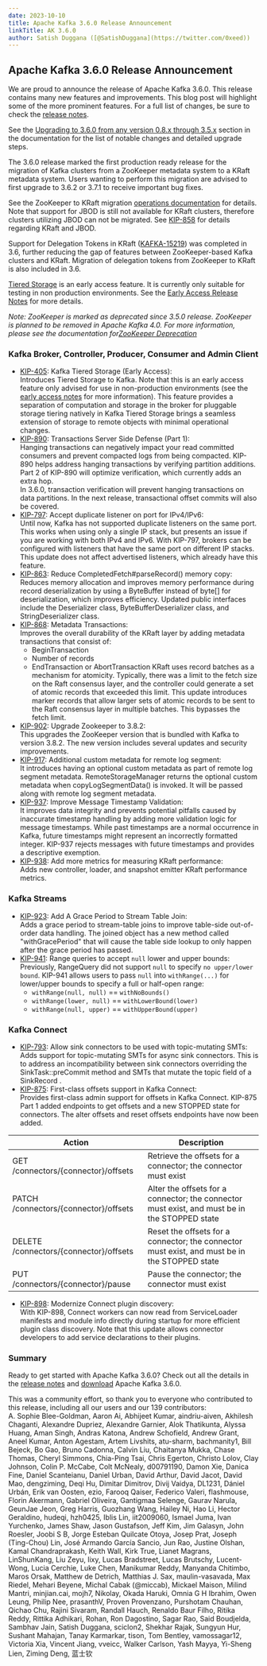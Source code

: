 ```yaml
---
date: 2023-10-10
title: Apache Kafka 3.6.0 Release Announcement
linkTitle: AK 3.6.0
author: Satish Duggana ([@SatishDuggana](https://twitter.com/0xeed)) 
---
```


##  Apache Kafka 3.6.0 Release Announcement

We are proud to announce the release of Apache Kafka 3.6.0. This release contains many new features and improvements. This blog post will highlight some of the more prominent features. For a full list of changes, be sure to check the [release notes](https://archive.apache.org/dist/kafka/3.6.0/RELEASE_NOTES.html).

See the [Upgrading to 3.6.0 from any version 0.8.x through 3.5.x](https://kafka.apache.org/36/documentation.html#upgrade_3_6_0) section in the documentation for the list of notable changes and detailed upgrade steps.

The 3.6.0 release marked the first production ready release for the migration of Kafka clusters from a ZooKeeper metadata system to a KRaft metadata system. Users wanting to perform this migration are advised to first upgrade to 3.6.2 or 3.7.1 to receive important bug fixes. 

See the ZooKeeper to KRaft migration [operations documentation](https://kafka.apache.org/documentation/#kraft_zk_migration) for details. Note that support for JBOD is still not available for KRaft clusters, therefore clusters utilizing JBOD can not be migrated. See [KIP-858](https://cwiki.apache.org/confluence/display/KAFKA/KIP-858%3A+Handle+JBOD+broker+disk+failure+in+KRaft) for details regarding KRaft and JBOD. 

Support for Delegation Tokens in KRaft ([KAFKA-15219](https://issues.apache.org/jira/browse/KAFKA-15219)) was completed in 3.6, further reducing the gap of features between ZooKeeper-based Kafka clusters and KRaft. Migration of delegation tokens from ZooKeeper to KRaft is also included in 3.6.

[Tiered Storage](https://cwiki.apache.org/confluence/display/KAFKA/KIP-405%3A+Kafka+Tiered+Storage) is an early access feature. It is currently only suitable for testing in non production environments. See the [Early Access Release Notes](https://cwiki.apache.org/confluence/display/KAFKA/Kafka+Tiered+Storage+Early+Access+Release+Notes) for more details.

_Note: ZooKeeper is marked as deprecated since 3.5.0 release. ZooKeeper is planned to be removed in Apache Kafka 4.0. For more information, please see the documentation for[ZooKeeper Deprecation](/documentation#zk_depr)_

### Kafka Broker, Controller, Producer, Consumer and Admin Client

  * [KIP-405](https://cwiki.apache.org/confluence/display/KAFKA/KIP-405%3A+Kafka+Tiered+Storage): Kafka Tiered Storage (Early Access):   
Introduces Tiered Storage to Kafka. Note that this is an early access feature only advised for use in non-production environments (see the [early access notes](https://cwiki.apache.org/confluence/display/KAFKA/Kafka+Tiered+Storage+Early+Access+Release+Notes) for more information). This feature provides a separation of computation and storage in the broker for pluggable storage tiering natively in Kafka Tiered Storage brings a seamless extension of storage to remote objects with minimal operational changes. 
  * [KIP-890](https://cwiki.apache.org/confluence/display/KAFKA/KIP-890%3A+Transactions+Server-Side+Defense): Transactions Server Side Defense (Part 1):   
Hanging transactions can negatively impact your read committed consumers and prevent compacted logs from being compacted. KIP-890 helps address hanging transactions by verifying partition additions. Part 2 of KIP-890 will optimize verification, which currently adds an extra hop.  
In 3.6.0, transaction verification will prevent hanging transactions on data partitions. In the next release, transactional offset commits will also be covered. 
  * [KIP-797](https://cwiki.apache.org/confluence/pages/viewpage.action?pageId=195726330): Accept duplicate listener on port for IPv4/IPv6:   
Until now, Kafka has not supported duplicate listeners on the same port. This works when using only a single IP stack, but presents an issue if you are working with both IPv4 and IPv6. With KIP-797, brokers can be configured with listeners that have the same port on different IP stacks. This update does not affect advertised listeners, which already have this feature. 
  * [KIP-863](https://cwiki.apache.org/confluence/pages/viewpage.action?pageId=225152035): Reduce CompletedFetch#parseRecord() memory copy:   
Reduces memory allocation and improves memory performance during record deserialization by using a ByteBuffer instead of byte[] for deserialization, which improves efficiency. Updated public interfaces include the Deserializer class, ByteBufferDeserializer class, and StringDeserializer class. 
  * [KIP-868](https://cwiki.apache.org/confluence/display/KAFKA/KIP-868+Metadata+Transactions): Metadata Transactions:   
Improves the overall durability of the KRaft layer by adding metadata transactions that consist of: 
    * BeginTransaction
    * Number of records
    * EndTransaction or AbortTransaction
KRaft uses record batches as a mechanism for atomicity. Typically, there was a limit to the fetch size on the Raft consensus layer, and the controller could generate a set of atomic records that exceeded this limit. This update introduces marker records that allow larger sets of atomic records to be sent to the Raft consensus layer in multiple batches. This bypasses the fetch limit. 
  * [KIP-902](https://cwiki.apache.org/confluence/display/KAFKA/KIP-902%3A+Upgrade+Zookeeper+to+3.8.2): Upgrade Zookeeper to 3.8.2:  
This upgrades the ZooKeeper version that is bundled with Kafka to version 3.8.2. The new version includes several updates and security improvements. 
  * [KIP-917](https://cwiki.apache.org/confluence/display/KAFKA/KIP-917%3A+Additional+custom+metadata+for+remote+log+segment): Additional custom metadata for remote log segment:  
It introduces having an optional custom metadata as part of remote log segment metadata. RemoteStorageManager returns the optional custom metadata when copyLogSegmentData() is invoked. It will be passed along with remote log segment metadata. 
  * [KIP-937](https://cwiki.apache.org/confluence/display/KAFKA/KIP-937%3A+Improve+Message+Timestamp+Validation): Improve Message Timestamp Validation:   
It improves data integrity and prevents potential pitfalls caused by inaccurate timestamp handling by adding more validation logic for message timestamps. While past timestamps are a normal occurrence in Kafka, future timestamps might represent an incorrectly formatted integer. KIP-937 rejects messages with future timestamps and provides a descriptive exemption. 
  * [KIP-938](https://cwiki.apache.org/confluence/display/KAFKA/KIP-938%3A+Add+more+metrics+for+measuring+KRaft+performance): Add more metrics for measuring KRaft performance:   
Adds new controller, loader, and snapshot emitter KRaft performance metrics. 



### Kafka Streams

  * [KIP-923](https://cwiki.apache.org/confluence/display/KAFKA/KIP-923%3A+Add+A+Grace+Period+to+Stream+Table+Join): Add A Grace Period to Stream Table Join:   
Adds a grace period to stream-table joins to improve table-side out-of-order data handling. The joined object has a new method called "withGracePeriod" that will cause the table side lookup to only happen after the grace period has passed.
  * [KIP-941](https://cwiki.apache.org/confluence/display/KAFKA/KIP-941%3A+Range+queries+to+accept+null+lower+and+upper+bounds): Range queries to accept `null` lower and upper bounds:  
Previously, RangeQuery did not support `null` to specify `no upper/lower bound`. KIP-941 allows users to pass `null` into `withRange(...)` for lower/upper bounds to specify a full or half-open range: 
    * `withRange(null, null)` == `withNoBounds()`
    * `withRange(lower, null)` == `withLowerBound(lower)`
    * `withRange(null, upper)` == `withUpperBound(upper)`



### Kafka Connect

  * [KIP-793](https://cwiki.apache.org/confluence/display/KAFKA/KIP-793%3A+Allow+sink+connectors+to+be+used+with+topic-mutating+SMTs): Allow sink connectors to be used with topic-mutating SMTs:   
Adds support for topic-mutating SMTs for async sink connectors. This is to address an incompatibility between sink connectors overriding the SinkTask::preCommit method and SMTs that mutate the topic field of a SinkRecord .
  * [KIP-875](https://cwiki.apache.org/confluence/display/KAFKA/KIP-875%3A+First-class+offsets+support+in+Kafka+Connect): First-class offsets support in Kafka Connect:   
Provides first-class admin support for offsets in Kafka Connect. KIP-875 Part 1 added endpoints to get offsets and a new STOPPED state for connectors. The alter offsets and reset offsets endpoints have now been added.  

Action | Description  
---|---  
GET /connectors/{connector}/offsets | Retrieve the offsets for a connector; the connector must exist  
PATCH /connectors/{connector}/offsets | Alter the offsets for a connector; the connector must exist, and must be in the STOPPED state   
DELETE /connectors/{connector}/offsets | Reset the offsets for a connector; the connector must exist, and must be in the STOPPED state   
PUT /connectors/{connector}/pause | Pause the connector; the connector must exist  

  * [KIP-898](https://cwiki.apache.org/confluence/display/KAFKA/KIP-898%3A+Modernize+Connect+plugin+discovery): Modernize Connect plugin discovery:   
With KIP-898, Connect workers can now read from ServiceLoader manifests and module info directly during startup for more efficient plugin class discovery. Note that this update allows connector developers to add service declarations to their plugins.



### Summary

Ready to get started with Apache Kafka 3.6.0? Check out all the details in the [release notes](https://archive.apache.org/dist/kafka/3.6.0/RELEASE_NOTES.html) and [download](https://kafka.apache.org/downloads) Apache Kafka 3.6.0.

This was a community effort, so thank you to everyone who contributed to this release, including all our users and our 139 contributors:   
A. Sophie Blee-Goldman, Aaron Ai, Abhijeet Kumar, aindriu-aiven, Akhilesh Chaganti, Alexandre Dupriez, Alexandre Garnier, Alok Thatikunta, Alyssa Huang, Aman Singh, Andras Katona, Andrew Schofield, Andrew Grant, Aneel Kumar, Anton Agestam, Artem Livshits, atu-sharm, bachmanity1, Bill Bejeck, Bo Gao, Bruno Cadonna, Calvin Liu, Chaitanya Mukka, Chase Thomas, Cheryl Simmons, Chia-Ping Tsai, Chris Egerton, Christo Lolov, Clay Johnson, Colin P. McCabe, Colt McNealy, d00791190, Damon Xie, Danica Fine, Daniel Scanteianu, Daniel Urban, David Arthur, David Jacot, David Mao, dengziming, Deqi Hu, Dimitar Dimitrov, Divij Vaidya, DL1231, Dániel Urbán, Erik van Oosten, ezio, Farooq Qaiser, Federico Valeri, flashmouse, Florin Akermann, Gabriel Oliveira, Gantigmaa Selenge, Gaurav Narula, GeunJae Jeon, Greg Harris, Guozhang Wang, Hailey Ni, Hao Li, Hector Geraldino, hudeqi, hzh0425, Iblis Lin, iit2009060, Ismael Juma, Ivan Yurchenko, James Shaw, Jason Gustafson, Jeff Kim, Jim Galasyn, John Roesler, Joobi S B, Jorge Esteban Quilcate Otoya, Josep Prat, Joseph (Ting-Chou) Lin, José Armando García Sancio, Jun Rao, Justine Olshan, Kamal Chandraprakash, Keith Wall, Kirk True, Lianet Magrans, LinShunKang, Liu Zeyu, lixy, Lucas Bradstreet, Lucas Brutschy, Lucent-Wong, Lucia Cerchie, Luke Chen, Manikumar Reddy, Manyanda Chitimbo, Maros Orsak, Matthew de Detrich, Matthias J. Sax, maulin-vasavada, Max Riedel, Mehari Beyene, Michal Cabak (@miccab), Mickael Maison, Milind Mantri, minjian.cai, mojh7, Nikolay, Okada Haruki, Omnia G H Ibrahim, Owen Leung, Philip Nee, prasanthV, Proven Provenzano, Purshotam Chauhan, Qichao Chu, Rajini Sivaram, Randall Hauch, Renaldo Baur Filho, Ritika Reddy, Rittika Adhikari, Rohan, Ron Dagostino, Sagar Rao, Said Boudjelda, Sambhav Jain, Satish Duggana, sciclon2, Shekhar Rajak, Sungyun Hur, Sushant Mahajan, Tanay Karmarkar, tison, Tom Bentley, vamossagar12, Victoria Xia, Vincent Jiang, vveicc, Walker Carlson, Yash Mayya, Yi-Sheng Lien, Ziming Deng, 蓝士钦 